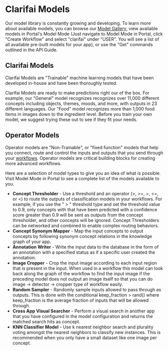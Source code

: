 # Clarifai Models

Our model library is constantly growing and developing. To learn more about available models, you can browse our [Model Gallery](https://www.clarifai.com/models), view available models in Portal's Model Mode \(Just navigate to Model Mode in Portal, click "Create Workflow" and select "clarifai" under "USER". You will see a list of all available pre-built models for your app\), or use the "Get" commands outlined in the API Guide.

## Clarifai Models

Clarifai Models are "Trainable" machine learning models that have been developed in-house and have been thoroughly tested.

Clarifai Models are ready to make predictions right our of the box. For example, our "General" model recognizes recognizes over 11,000 different concepts including objects, themes, moods, and more, with outputs in 23 different languages. Our "Food" model recognizes more than 1,000 food items in images down to the ingredient level. Before you train your own model, we suggest trying these out to see if they fit your needs.

## Operator Models

Operator models are "Non-Trainable", or "fixed function" models that help you connect, route and control the inputs and outputs that you send through your [workflows](https://github.com/Clarifai/docs/tree/1c1d25cdd43190c38a2edb313297c0d566b3a0e3/api-guide/workflows/README.md). Operator models are critical building blocks for creating more advanced workflows.

Here are a selection of model types to give you an idea of what is possible. Visit Model Mode in Portal to see a complete list of the models available to you.

* **Concept Thresholder** - Use a threshold and an operator \(&gt;, &gt;=, =, &lt;=, or &lt;\) to route the outputs of classification models in your workflows. For example, if you use the " &gt; " threshold type and set the threshold value to 0.9, only concepts with that have been predicted with a confidence score greater than 0.9 will be sent as outputs from the concept thresholder, and other concepts will be ignored. Concept Thresholders can be networked and combined to enable complex routing behaviors.
* **Concept Synonym Mapper** - Map the input concepts to output concepts by following synonym concept relations in the knowledge graph of your app.
* **Annotation Writer** - Write the input data to the database in the form of an annotation with a specified status as if a specific user created the annotation.
* **Image Cropper** - Crop the input image according to each input region that is present in the input. When used in a workflow this model can look back along the graph of the workflow to find the input image if the preceding model does not output an image itself so that you can do image -&gt; detector -&gt; cropper type of workflow easily.
* **Random Sampler** - Randomly sample inputs allowed to pass through as outputs. This is done with the conditional keep\_fraction &gt; rand\(\) where keep\_fraction is the average fraction of inputs that will be allowed through.
* **Cross App Visual Searcher** - Perform a visual search in another app that you have configured in the model configuration and returns the matched search hits as concept.
* **KNN Classifier Model** - Use k nearest neighbor search and plurality voting amongst the nearest neighbors to classify new instances. This is recommended when you only have a small dataset like one image per concept.


